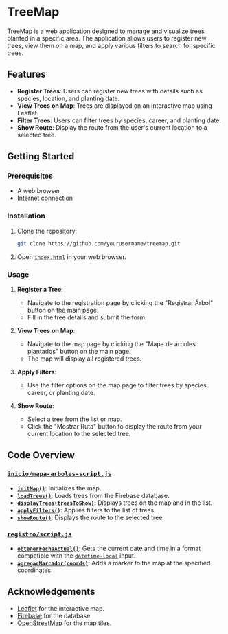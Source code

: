 # TreeMap

TreeMap is a web application designed to manage and visualize trees planted in a specific area. The application allows users to register new trees, view them on a map, and apply various filters to search for specific trees.

## Features

- **Register Trees**: Users can register new trees with details such as species, location, and planting date.
- **View Trees on Map**: Trees are displayed on an interactive map using Leaflet.
- **Filter Trees**: Users can filter trees by species, career, and planting date.
- **Show Route**: Display the route from the user's current location to a selected tree.

## Getting Started

### Prerequisites

- A web browser
- Internet connection

### Installation

1. Clone the repository:
    ```sh
    git clone https://github.com/yourusername/treemap.git
    ```
2. Open [`index.html`](command:_github.copilot.openRelativePath?%5B%7B%22scheme%22%3A%22file%22%2C%22authority%22%3A%22%22%2C%22path%22%3A%22%2Fhome%2Fkbarahona%2FDataStructs%2FProyecto%2Findex.html%22%2C%22query%22%3A%22%22%2C%22fragment%22%3A%22%22%7D%5D "/home/kbarahona/DataStructs/Proyecto/index.html") in your web browser.

### Usage

1. **Register a Tree**:
    - Navigate to the registration page by clicking the "Registrar Árbol" button on the main page.
    - Fill in the tree details and submit the form.

2. **View Trees on Map**:
    - Navigate to the map page by clicking the "Mapa de árboles plantados" button on the main page.
    - The map will display all registered trees.

3. **Apply Filters**:
    - Use the filter options on the map page to filter trees by species, career, or planting date.

4. **Show Route**:
    - Select a tree from the list or map.
    - Click the "Mostrar Ruta" button to display the route from your current location to the selected tree.

## Code Overview

### [`inicio/mapa-arboles-script.js`](command:_github.copilot.openRelativePath?%5B%7B%22scheme%22%3A%22file%22%2C%22authority%22%3A%22%22%2C%22path%22%3A%22%2Fhome%2Fkbarahona%2FDataStructs%2FProyecto%2Finicio%2Fmapa-arboles-script.js%22%2C%22query%22%3A%22%22%2C%22fragment%22%3A%22%22%7D%5D "/home/kbarahona/DataStructs/Proyecto/inicio/mapa-arboles-script.js")

- **[`initMap()`](command:_github.copilot.openSymbolFromReferences?%5B%22initMap()%22%2C%5B%7B%22uri%22%3A%7B%22%24mid%22%3A1%2C%22fsPath%22%3A%22%2Fhome%2Fkbarahona%2FDataStructs%2FProyecto%2Finicio%2Fmapa-arboles-script.js%22%2C%22external%22%3A%22file%3A%2F%2F%2Fhome%2Fkbarahona%2FDataStructs%2FProyecto%2Finicio%2Fmapa-arboles-script.js%22%2C%22path%22%3A%22%2Fhome%2Fkbarahona%2FDataStructs%2FProyecto%2Finicio%2Fmapa-arboles-script.js%22%2C%22scheme%22%3A%22file%22%7D%2C%22pos%22%3A%7B%22line%22%3A11%2C%22character%22%3A9%7D%7D%5D%5D "Go to definition")**: Initializes the map.
- **[`loadTrees()`](command:_github.copilot.openSymbolFromReferences?%5B%22loadTrees()%22%2C%5B%7B%22uri%22%3A%7B%22%24mid%22%3A1%2C%22fsPath%22%3A%22%2Fhome%2Fkbarahona%2FDataStructs%2FProyecto%2Finicio%2Fmapa-arboles-script.js%22%2C%22external%22%3A%22file%3A%2F%2F%2Fhome%2Fkbarahona%2FDataStructs%2FProyecto%2Finicio%2Fmapa-arboles-script.js%22%2C%22path%22%3A%22%2Fhome%2Fkbarahona%2FDataStructs%2FProyecto%2Finicio%2Fmapa-arboles-script.js%22%2C%22scheme%22%3A%22file%22%7D%2C%22pos%22%3A%7B%22line%22%3A27%2C%22character%22%3A15%7D%7D%5D%5D "Go to definition")**: Loads trees from the Firebase database.
- **[`displayTrees(treesToShow)`](command:_github.copilot.openSymbolFromReferences?%5B%22displayTrees(treesToShow)%22%2C%5B%7B%22uri%22%3A%7B%22%24mid%22%3A1%2C%22fsPath%22%3A%22%2Fhome%2Fkbarahona%2FDataStructs%2FProyecto%2Finicio%2Fmapa-arboles-script.js%22%2C%22external%22%3A%22file%3A%2F%2F%2Fhome%2Fkbarahona%2FDataStructs%2FProyecto%2Finicio%2Fmapa-arboles-script.js%22%2C%22path%22%3A%22%2Fhome%2Fkbarahona%2FDataStructs%2FProyecto%2Finicio%2Fmapa-arboles-script.js%22%2C%22scheme%22%3A%22file%22%7D%2C%22pos%22%3A%7B%22line%22%3A36%2C%22character%22%3A8%7D%7D%5D%5D "Go to definition")**: Displays trees on the map and in the list.
- **[`applyFilters()`](command:_github.copilot.openSymbolFromReferences?%5B%22applyFilters()%22%2C%5B%7B%22uri%22%3A%7B%22%24mid%22%3A1%2C%22fsPath%22%3A%22%2Fhome%2Fkbarahona%2FDataStructs%2FProyecto%2Finicio%2Fmapa-arboles-script.js%22%2C%22external%22%3A%22file%3A%2F%2F%2Fhome%2Fkbarahona%2FDataStructs%2FProyecto%2Finicio%2Fmapa-arboles-script.js%22%2C%22path%22%3A%22%2Fhome%2Fkbarahona%2FDataStructs%2FProyecto%2Finicio%2Fmapa-arboles-script.js%22%2C%22scheme%22%3A%22file%22%7D%2C%22pos%22%3A%7B%22line%22%3A100%2C%22character%22%3A9%7D%7D%5D%5D "Go to definition")**: Applies filters to the list of trees.
- **[`showRoute()`](command:_github.copilot.openSymbolFromReferences?%5B%22showRoute()%22%2C%5B%7B%22uri%22%3A%7B%22%24mid%22%3A1%2C%22fsPath%22%3A%22%2Fhome%2Fkbarahona%2FDataStructs%2FProyecto%2Finicio%2Fmapa-arboles-script.js%22%2C%22external%22%3A%22file%3A%2F%2F%2Fhome%2Fkbarahona%2FDataStructs%2FProyecto%2Finicio%2Fmapa-arboles-script.js%22%2C%22path%22%3A%22%2Fhome%2Fkbarahona%2FDataStructs%2FProyecto%2Finicio%2Fmapa-arboles-script.js%22%2C%22scheme%22%3A%22file%22%7D%2C%22pos%22%3A%7B%22line%22%3A163%2C%22character%22%3A9%7D%7D%5D%5D "Go to definition")**: Displays the route to the selected tree.

### [`registro/script.js`](command:_github.copilot.openRelativePath?%5B%7B%22scheme%22%3A%22file%22%2C%22authority%22%3A%22%22%2C%22path%22%3A%22%2Fhome%2Fkbarahona%2FDataStructs%2FProyecto%2Fregistro%2Fscript.js%22%2C%22query%22%3A%22%22%2C%22fragment%22%3A%22%22%7D%5D "/home/kbarahona/DataStructs/Proyecto/registro/script.js")

- **[`obtenerFechaActual()`](command:_github.copilot.openSymbolFromReferences?%5B%22obtenerFechaActual()%22%2C%5B%7B%22uri%22%3A%7B%22%24mid%22%3A1%2C%22fsPath%22%3A%22%2Fhome%2Fkbarahona%2FDataStructs%2FProyecto%2Fregistro%2Fscript.js%22%2C%22external%22%3A%22file%3A%2F%2F%2Fhome%2Fkbarahona%2FDataStructs%2FProyecto%2Fregistro%2Fscript.js%22%2C%22path%22%3A%22%2Fhome%2Fkbarahona%2FDataStructs%2FProyecto%2Fregistro%2Fscript.js%22%2C%22scheme%22%3A%22file%22%7D%2C%22pos%22%3A%7B%22line%22%3A7%2C%22character%22%3A9%7D%7D%5D%5D "Go to definition")**: Gets the current date and time in a format compatible with the [`datetime-local`](command:_github.copilot.openSymbolFromReferences?%5B%22datetime-local%22%2C%5B%7B%22uri%22%3A%7B%22%24mid%22%3A1%2C%22fsPath%22%3A%22%2Fhome%2Fkbarahona%2FDataStructs%2FProyecto%2Fregistro%2Fscript.js%22%2C%22external%22%3A%22file%3A%2F%2F%2Fhome%2Fkbarahona%2FDataStructs%2FProyecto%2Fregistro%2Fscript.js%22%2C%22path%22%3A%22%2Fhome%2Fkbarahona%2FDataStructs%2FProyecto%2Fregistro%2Fscript.js%22%2C%22scheme%22%3A%22file%22%7D%2C%22pos%22%3A%7B%22line%22%3A6%2C%22character%22%3A66%7D%7D%5D%5D "Go to definition") input.
- **[`agregarMarcador(coords)`](command:_github.copilot.openSymbolFromReferences?%5B%22agregarMarcador(coords)%22%2C%5B%7B%22uri%22%3A%7B%22%24mid%22%3A1%2C%22fsPath%22%3A%22%2Fhome%2Fkbarahona%2FDataStructs%2FProyecto%2Fregistro%2Fscript.js%22%2C%22external%22%3A%22file%3A%2F%2F%2Fhome%2Fkbarahona%2FDataStructs%2FProyecto%2Fregistro%2Fscript.js%22%2C%22path%22%3A%22%2Fhome%2Fkbarahona%2FDataStructs%2FProyecto%2Fregistro%2Fscript.js%22%2C%22scheme%22%3A%22file%22%7D%2C%22pos%22%3A%7B%22line%22%3A36%2C%22character%22%3A9%7D%7D%5D%5D "Go to definition")**: Adds a marker to the map at the specified coordinates.


## Acknowledgements

- [Leaflet](https://leafletjs.com/) for the interactive map.
- [Firebase](https://firebase.google.com/) for the database.
- [OpenStreetMap](https://www.openstreetmap.org/) for the map tiles.
